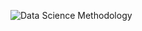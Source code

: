 ![Data Science Methodology](https://user-images.githubusercontent.com/106895471/211174199-1ebe70d4-c0ce-47f4-96e7-8083567e443c.png)
